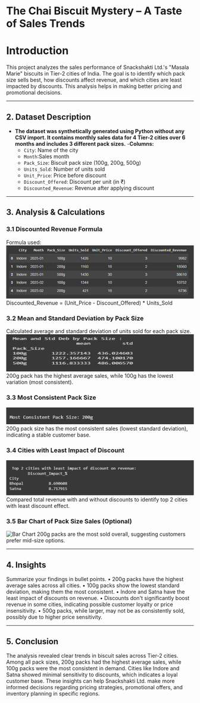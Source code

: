 # The Chai Biscuit Mystery – A Taste of Sales Trends

# Introduction
This project analyzes the sales performance of Snackshakti Ltd.'s "Masala Marie" biscuits in Tier-2 cities of India. The goal is to identify which pack size sells best, how discounts affect revenue, and which cities are least impacted by discounts. This analysis helps in making better pricing and promotional decisions.

---

## 2. Dataset Description
- **The dataset was synthetically generated using Python without any CSV import. It contains monthly sales data for 4 Tier-2 cities over 6 months and includes 3 different pack sizes.**
-**Columns:** 
    - `City`: Name of the city 
    - `Month`:Sales month  
    - `Pack_Size`: Biscuit pack size (100g, 200g, 500g) 
    - `Units_Sold`: Number of units sold 
    - `Unit_Price`: Price before discount 
    - `Discount_Offered`: Discount per unit (in ₹) 
    - `Discounted_Revenue`: Revenue after applying discount

---

## 3. Analysis & Calculations
### 3.1 Discounted Revenue Formula
Formula used:
![Discounted Revenue](outputs/discount_revenue.png)
Discounted_Revenue = (Unit_Price - Discount_Offered) * Units_Sold

### 3.2 Mean and Standard Deviation by Pack Size
Calculated average and standard deviation of units sold for each pack size.
![Mean and Standard Deviation](outputs/Mean&StdDev.png) 
200g pack has the highest average sales, while 100g has the lowest variation (most consistent).

### 3.3 Most Consistent Pack Size
![Most Consistent pack](outputs/MostConsistentPack.png)
200g pack size has the most consistent sales (lowest standard deviation), indicating a stable customer base.

### 3.4 Cities with Least Impact of Discount
![Least Impact Discount](outputs/leastAmountDiscount.png)
Compared total revenue with and without discounts to identify top 2 cities with least discount effect.
 
### 3.5 Bar Chart of Pack Size Sales (Optional)
![Bar Chart](output/BarChart.png)
200g packs are the most sold overall, suggesting customers prefer mid-size options.

---

## 4. Insights
Summarize your findings in bullet points.
•	200g packs have the highest average sales across all cities.
•	100g packs show the lowest standard deviation, making them the most consistent.
•	Indore and Satna have the least impact of discounts on revenue.
•	Discounts don't significantly boost revenue in some cities, indicating possible customer loyalty or price insensitivity.
•	500g packs, while larger, may not be as consistently sold, possibly due to higher price sensitivity.

---

## 5. Conclusion
The analysis revealed clear trends in biscuit sales across Tier-2 cities. Among all pack sizes, 200g packs had the highest average sales, while 100g packs were the most consistent in demand. Cities like Indore and Satna showed minimal sensitivity to discounts, which indicates a loyal customer base. These insights can help Snackshakti Ltd. make more informed decisions regarding pricing strategies, promotional offers, and inventory planning in specific regions.
